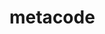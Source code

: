 # metacode
<!-- [project]
name = "metacode"
version = "0.1.0"
description = ""
authors = [
    {name = "Your Name",email = "you@example.com"}
]
readme = "README.md"
requires-python = ">=3.12,<3.14"
dependencies = [
    "matplotlib (>=3.10.5,<4.0.0)",
    "pandas (>=2.2.2,<3.0.0)",
    "numpy (>=1.26.4,<2.0.0)",
    "seaborn (>=0.13.2,<1.0.0)",
    "scikit-learn (>=1.5.0,<2.0.0)",
    "statsmodels (>=0.14.2,<1.0.0)",
    "scipy (>=1.11.0,<2.0.0)",
    "ipykernel (>=6.29.0,<7.0.0)",
    "notebook (>=7.0.0,<8.0.0)",
    "torch (==2.8.0)",
    "torchvision (>=0.15.0,<1.0.0)",
    "prophet (>=1.1.5,<2.0.0)",
    "timm (>=1.0.19,<2.0.0)",
    "torchinfo (>=1.8.0,<2.0.0)",
    "torchviz (>=0.0.3,<0.0.4)",
    "graphviz (>=0.21,<0.22)",
    "torchaudio (==2.8.0)",
    "openai-whisper (>=20250625,<20250626)",
    "jiwer (>=4.0.0,<5.0.0)",
    "python-dotenv (>=1.1.1,<2.0.0)",
    "soundfile (>=0.13.1,<0.14.0)",
    "torchcodec (>=0.7.0,<0.8.0)",
    "google-cloud-translate (>=3.21.1,<4.0.0)",
    "datasets (>=2.19.0,<3.0.0)",
    "sentence-transformers (>=2.7.0,<3.0.0)"
]


[build-system]
requires = ["poetry-core>=2.0.0,<3.0.0"]
build-backend = "poetry.core.masonry.api"

[tool.poetry]
package-mode= false

[[tool.poetry.source]]
name = "pypi"
priority = "primary" -->